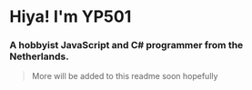 # Hiya! I'm YP501
### A hobbyist JavaScript and C# programmer from the Netherlands.

> More will be added to this readme soon hopefully
